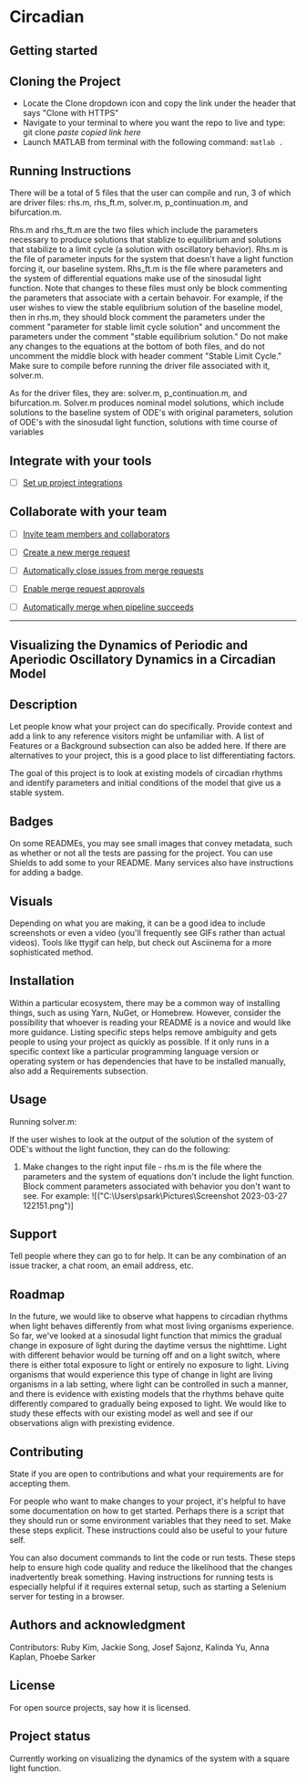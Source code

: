 # Circadian 



## Getting started

## Cloning the Project

- Locate the Clone dropdown icon and copy the link under the header that says "Clone with HTTPS"
- Navigate to your terminal to where you want the repo to live and type: git clone *paste copied link here*
- Launch MATLAB from terminal with the following command: `matlab .`

## Running Instructions

There will be a total of 5 files that the user can compile and run, 3 of which are driver files: rhs.m, rhs_ft.m, solver.m, p_continuation.m, and bifurcation.m.

Rhs.m and rhs_ft.m are the two files which include the parameters necessary to produce solutions that stablize to equilibrium and solutions that stabilize to a limit cycle (a solution with oscillatory behavior).
Rhs.m is the file of parameter inputs for the system that doesn't have a light function forcing it, our baseline system. Rhs_ft.m is the file where parameters and the system of differential equations make use of
the sinosudal light function. Note that changes to these files must only be block commenting the parameters that associate with a certain behavoir. For example, if the user wishes to view the stable equlibrium solution
of the baseline model, then in rhs.m, they should block comment the parameters under the comment "parameter for stable limit cycle solution" and uncomment the parameters under the comment "stable equilibrium solution." 
Do not make any changes to the equations at the bottom of both files, and do not uncomment the middle block with header comment "Stable Limit Cycle." Make sure to compile before running the driver file associated with it, 
solver.m.

As for the driver files, they are: solver.m, p_continuation.m, and bifurcation.m. Solver.m produces nominal model solutions, which include solutions to the baseline system of ODE's with original parameters,
solution of ODE's with the sinosudal light function, solutions with time course of variables

## Integrate with your tools

- [ ] [Set up project integrations](https://gitlab.eecs.umich.edu/logm/wn23/circadian-rhythms/circadian/-/settings/integrations)

## Collaborate with your team

- [ ] [Invite team members and collaborators](https://docs.gitlab.com/ee/user/project/members/)
- [ ] [Create a new merge request](https://docs.gitlab.com/ee/user/project/merge_requests/creating_merge_requests.html)
- [ ] [Automatically close issues from merge requests](https://docs.gitlab.com/ee/user/project/issues/managing_issues.html#closing-issues-automatically)
- [ ] [Enable merge request approvals](https://docs.gitlab.com/ee/user/project/merge_requests/approvals/)
- [ ] [Automatically merge when pipeline succeeds](https://docs.gitlab.com/ee/user/project/merge_requests/merge_when_pipeline_succeeds.html)


***

## Visualizing the Dynamics of Periodic and Aperiodic Oscillatory Dynamics in a Circadian Model

## Description
Let people know what your project can do specifically. Provide context and add a link to any reference visitors might be unfamiliar with. A list of Features or a Background subsection can also be added here. If there are alternatives to your project, this is a good place to list differentiating factors.

The goal of this project is to look at existing models of circadian rhythms and identify parameters and initial conditions of the model that give us a stable system. 

## Badges
On some READMEs, you may see small images that convey metadata, such as whether or not all the tests are passing for the project. You can use Shields to add some to your README. Many services also have instructions for adding a badge.

## Visuals
Depending on what you are making, it can be a good idea to include screenshots or even a video (you'll frequently see GIFs rather than actual videos). Tools like ttygif can help, but check out Asciinema for a more sophisticated method.

## Installation
Within a particular ecosystem, there may be a common way of installing things, such as using Yarn, NuGet, or Homebrew. However, consider the possibility that whoever is reading your README is a novice and would like more guidance. Listing specific steps helps remove ambiguity and gets people to using your project as quickly as possible. If it only runs in a specific context like a particular programming language version or operating system or has dependencies that have to be installed manually, also add a Requirements subsection.


## Usage
Running solver.m: 

If the user wishes to look at the output of the solution of the system of ODE's without the light function, they can do the following: 

1) Make changes to the right input file - rhs.m is the file where the parameters and the system of equations don't include the light function. Block comment parameters associated with behavior you don't want to see. For example:
![("C:\Users\psark\Pictures\Screenshot 2023-03-27 122151.png")]


## Support
Tell people where they can go to for help. It can be any combination of an issue tracker, a chat room, an email address, etc.

## Roadmap
In the future, we would like to observe what happens to circadian rhythms when light behaves differently from what most living organisms experience. So far, we've looked at a sinosudal light function that mimics the gradual change in exposure of light during
the daytime versus the nighttime. Light with different behavior would be turning off and on a light switch, where there is either total exposure to light or entirely no exposure to light. Living organisms that would experience this type of change in light are 
living organisms in a lab setting, where light can be controlled in such a manner, and there is evidence with existing models that the rhythms behave quite differently compared to gradually being exposed to light. We would like to study these effects with our 
existing model as well and see if our observations align with prexisting evidence.

## Contributing
State if you are open to contributions and what your requirements are for accepting them.

For people who want to make changes to your project, it's helpful to have some documentation on how to get started. Perhaps there is a script that they should run or some environment variables that they need to set. Make these steps explicit. These instructions could also be useful to your future self.

You can also document commands to lint the code or run tests. These steps help to ensure high code quality and reduce the likelihood that the changes inadvertently break something. Having instructions for running tests is especially helpful if it requires external setup, such as starting a Selenium server for testing in a browser.

## Authors and acknowledgment
Contributors: Ruby Kim, Jackie Song, Josef Sajonz, Kalinda Yu, Anna Kaplan, Phoebe Sarker

## License
For open source projects, say how it is licensed.

## Project status
Currently working on visualizing the dynamics of the system with a square light function.